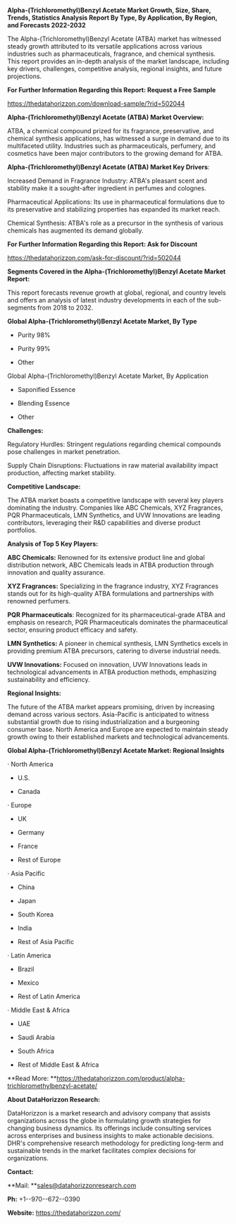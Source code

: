 **Alpha-(Trichloromethyl)Benzyl Acetate Market Growth, Size, Share,
Trends, Statistics Analysis Report By Type, By Application, By Region,
and Forecasts 2022-2032**

The Alpha-(Trichloromethyl)Benzyl Acetate (ATBA) market has witnessed
steady growth attributed to its versatile applications across various
industries such as pharmaceuticals, fragrance, and chemical synthesis.
This report provides an in-depth analysis of the market landscape,
including key drivers, challenges, competitive analysis, regional
insights, and future projections.

**For Further Information Regarding this Report: Request a Free Sample**

<https://thedatahorizzon.com/download-sample/?rid=502044>

**Alpha-(Trichloromethyl)Benzyl Acetate (ATBA) Market Overview:**

ATBA, a chemical compound prized for its fragrance, preservative, and
chemical synthesis applications, has witnessed a surge in demand due to
its multifaceted utility. Industries such as pharmaceuticals, perfumery,
and cosmetics have been major contributors to the growing demand for
ATBA.

**Alpha-(Trichloromethyl)Benzyl Acetate (ATBA) Market Key Drivers**:

Increased Demand in Fragrance Industry: ATBA\'s pleasant scent and
stability make it a sought-after ingredient in perfumes and colognes.

Pharmaceutical Applications: Its use in pharmaceutical formulations due
to its preservative and stabilizing properties has expanded its market
reach.

Chemical Synthesis: ATBA\'s role as a precursor in the synthesis of
various chemicals has augmented its demand globally.

**For Further Information Regarding this Report: Ask for Discount**

<https://thedatahorizzon.com/ask-for-discount/?rid=502044>

**Segments Covered in the Alpha-(Trichloromethyl)Benzyl Acetate Market
Report:**

This report forecasts revenue growth at global, regional, and country
levels and offers an analysis of latest industry developments in each of
the sub-segments from 2018 to 2032.

**Global Alpha-(Trichloromethyl)Benzyl Acetate Market, By Type**

-   Purity 98%

-   Purity 99%

-   Other

Global Alpha-(Trichloromethyl)Benzyl Acetate Market, By Application

-   Saponified Essence

-   Blending Essence

-   Other

**Challenges:**

Regulatory Hurdles: Stringent regulations regarding chemical compounds
pose challenges in market penetration.

Supply Chain Disruptions: Fluctuations in raw material availability
impact production, affecting market stability.

**Competitive Landscape:**

The ATBA market boasts a competitive landscape with several key players
dominating the industry. Companies like ABC Chemicals, XYZ Fragrances,
PQR Pharmaceuticals, LMN Synthetics, and UVW Innovations are leading
contributors, leveraging their R&D capabilities and diverse product
portfolios.

**Analysis of Top 5 Key Players:**

**ABC Chemicals:** Renowned for its extensive product line and global
distribution network, ABC Chemicals leads in ATBA production through
innovation and quality assurance.

**XYZ Fragrances:** Specializing in the fragrance industry, XYZ
Fragrances stands out for its high-quality ATBA formulations and
partnerships with renowned perfumers.

**PQR Pharmaceuticals**: Recognized for its pharmaceutical-grade ATBA
and emphasis on research, PQR Pharmaceuticals dominates the
pharmaceutical sector, ensuring product efficacy and safety.

**LMN Synthetics:** A pioneer in chemical synthesis, LMN Synthetics
excels in providing premium ATBA precursors, catering to diverse
industrial needs.

**UVW Innovations:** Focused on innovation, UVW Innovations leads in
technological advancements in ATBA production methods, emphasizing
sustainability and efficiency.

**Regional Insights:**

The future of the ATBA market appears promising, driven by increasing
demand across various sectors. Asia-Pacific is anticipated to witness
substantial growth due to rising industrialization and a burgeoning
consumer base. North America and Europe are expected to maintain steady
growth owing to their established markets and technological
advancements.

**Global Alpha-(Trichloromethyl)Benzyl Acetate Market: Regional
Insights**

· North America

-   U.S.

-   Canada

· Europe

-   UK

-   Germany

-   France

-   Rest of Europe

· Asia Pacific

-   China

-   Japan

-   South Korea

-   India

-   Rest of Asia Pacific

· Latin America

-   Brazil

-   Mexico

-   Rest of Latin America

· Middle East & Africa

-   UAE

-   Saudi Arabia

-   South Africa

-   Rest of Middle East & Africa

**Read
More: **<https://thedatahorizzon.com/product/alpha-trichloromethylbenzyl-acetate/>

**About DataHorizzon Research:**

DataHorizzon is a market research and advisory company that assists
organizations across the globe in formulating growth strategies for
changing business dynamics. Its offerings include consulting services
across enterprises and business insights to make actionable decisions.
DHR's comprehensive research methodology for predicting long-term and
sustainable trends in the market facilitates complex decisions for
organizations.

**Contact:**

**Mail: **<sales@datahorizzonresearch.com>

**Ph:** +1--970--672--0390

**Website:** <https://thedatahorizzon.com/>

[\
](https://medium.com/@madakedhr?source=post_page-----7de8d86dcd9e--------------------------------)
